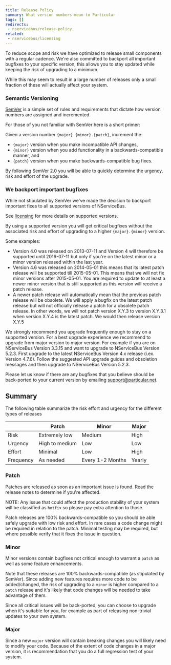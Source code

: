 ```yaml
---
title: Release Policy
summary: What version numbers mean to Particular
tags: []
redirects:
 - nservicebus/release-policy
related:
 - nservicebus/licensing
---
```


To reduce scope and risk we have optimized to release small components with a regular cadence. We're also committed to backport all important bugfixes to your specific version, this allows you to stay updated while keeping the risk of upgrading to a minimum.

While this may seem to result in a large number of releases only a small fraction of these will actually affect your system.


### Semantic Versioning

[SemVer](http://semver.org/) is a simple set of rules and requirements that dictate how version numbers are assigned and incremented.

For those of you not familiar with SemVer here is a short primer:

Given a version number `{major}.{minor}.{patch}`, increment the:

* `{major}` version when you make incompatible API changes,
* `{minor}` version when you add functionality in a backwards-compatible manner, and
* `{patch}` version when you make backwards-compatible bug fixes.

By following SemVer 2.0 you will be able to quickly determine the urgency, risk and effort of the upgrade.


### We backport important bugfixes

While not stipulated by SemVer we've made the decision to backport important fixes to all supported versions of NServiceBus.

See [licensing](/nservicebus/licensing/) for more details on supported versions.

By using a supported version you will get critical bugfixes without the associated risk and effort of upgrading to a higher `{major}.{minor}` version.

Some examples:

 - Version 4.0 was released on 2013-07-11 and Version 4 will therefore be supported until 2016-07-11 but only if you're on the latest minor or a minor version released within the last year.
 - Version 4.6 was released on 2014-05-01 this means that its latest patch release will be supported till 2015-05-01. This means that we will not fix minor versions after 2015-05-01. You are required to update to at least a newer minor version that is still supported as this version will receive a patch release.
 - A newer patch release will automatically mean that the previous patch release will be obsolete. We will apply a bugfix on the latest patch release but will not officially release a patch for a obsolete patch release. In other words, we will not patch version X.Y.3 to version X.Y.3.1 when version X.Y.4 is the latest patch. We would then release version X.Y.5

We strongly recommend you upgrade frequently enough to stay on a supported version. For a best upgrade experience we recommend to upgrade from major version to major version. For example if you are on NServiceBus Version 3.3.15 and want to upgrade to NServiceBus Version 5.2.3. First upgrade to the latest NServiceBus Version 4.x release (i.ex. Version 4.7.6). Follow the suggested API upgrade guides and obsoletion messages and then upgrade to NServiceBus Version 5.2.3.

Please let us know if there are any bugfixes that you believe should be back-ported to your current version by emailing [support@particular.net](mailto:support@particular.net).


## Summary

The following table summarize the risk effort and urgency for the different types of releases

|  | Patch | Minor | Major |
|---------|----------------|--------|-------|
| Risk | Extremely low | Medium | High |
| Urgency | High to medium | Low | Low |
| Effort | Minimal | Low | High |
| Frequency | As needed | Every 1-2 Months | Yearly |


### Patch

Patches are released as soon as an important issue is found. Read the release notes to determine if you're affected.

NOTE: Any issue that could affect the production stability of your system will be classified as `hotfix` so please pay extra attention to those.

Patch releases are 100% backwards-compatible so you should be able safely upgrade with low risk and effort. In rare cases a code change might be required in relation to the patch. Minimal testing may be required, but where possible verify that it fixes the issue in question.


### Minor

Minor versions contain bugfixes not critical enough to warrant a `patch` as well as some feature enhancements.

Note that these releases are 100% backwards-compatible (as stipulated by SemVer). Since adding new features requires more code to be added/changed, the risk of upgrading to a `minor` is higher compared to a `patch` release and it's likely that code changes will be needed to take advantage of them.

Since all critical issues will be back-ported, you can choose to upgrade when it's suitable for you, for example as part of releasing non-trivial updates to your own system.


### Major

Since a new `major` version will contain breaking changes you will likely need to modify your code. Because of the extent of code changes in a major version, it is recommendation that you do a full regression test of your system.

